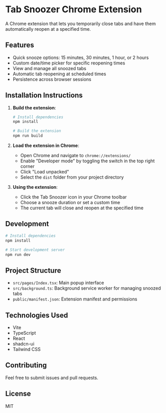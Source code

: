 # Tab Snoozer Chrome Extension

A Chrome extension that lets you temporarily close tabs and have them automatically reopen at a specified time.

## Features

- Quick snooze options: 15 minutes, 30 minutes, 1 hour, or 2 hours
- Custom date/time picker for specific reopening times
- View and manage all snoozed tabs
- Automatic tab reopening at scheduled times
- Persistence across browser sessions

## Installation Instructions

1. **Build the extension**:
   ```sh
   # Install dependencies
   npm install

   # Build the extension
   npm run build
   ```

2. **Load the extension in Chrome**:
   - Open Chrome and navigate to `chrome://extensions/`
   - Enable "Developer mode" by toggling the switch in the top right corner
   - Click "Load unpacked"
   - Select the `dist` folder from your project directory

3. **Using the extension**:
   - Click the Tab Snoozer icon in your Chrome toolbar
   - Choose a snooze duration or set a custom time
   - The current tab will close and reopen at the specified time

## Development

```sh
# Install dependencies
npm install

# Start development server
npm run dev
```

## Project Structure

- `src/pages/Index.tsx`: Main popup interface
- `src/background.ts`: Background service worker for managing snoozed tabs
- `public/manifest.json`: Extension manifest and permissions

## Technologies Used

- Vite
- TypeScript
- React
- shadcn-ui
- Tailwind CSS

## Contributing

Feel free to submit issues and pull requests.

## License

MIT